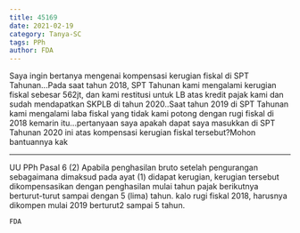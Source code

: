 ```yaml
---
title: 45169
date: 2021-02-19
category: Tanya-SC
tags: PPh
author: FDA
---
```


Saya ingin bertanya mengenai kompensasi kerugian fiskal di SPT Tahunan...Pada saat tahun 2018, SPT Tahunan kami mengalami kerugian fiskal sebesar 562jt, dan kami restitusi untuk LB atas kredit pajak kami dan sudah mendapatkan SKPLB di tahun 2020..Saat tahun 2019 di SPT Tahunan kami mengalami laba fiskal yang tidak kami potong dengan rugi fiskal di 2018 kemarin itu...pertanyaan saya apakah dapat saya masukkan di SPT Tahunan 2020 ini atas kompensasi kerugian fiskal tersebut?Mohon bantuannya kak

---

UU PPh Pasal 6 (2) Apabila penghasilan bruto setelah pengurangan sebagaimana dimaksud pada ayat (1) didapat kerugian, kerugian tersebut dikompensasikan dengan penghasilan mulai tahun pajak berikutnya berturut-turut sampai dengan 5 (lima) tahun. kalo rugi fiskal 2018, harusnya dikompen mulai 2019 berturut2 sampai 5 tahun.

`FDA`
